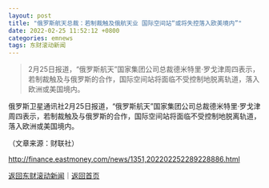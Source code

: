 ```yaml
---
layout: post
title: "俄罗斯航天总裁：若制裁触及俄航天业 国际空间站“或将失控落入欧美境内”"
date: 2022-02-25 11:52:12 +0800
categories: emnews
tags: 东财滚动新闻
---
```

> 2月25日报道，“俄罗斯航天”国家集团公司总裁德米特里·罗戈津周四表示，若制裁触及与俄罗斯的合作，国际空间站将面临不受控制地脱离轨道，落入欧洲或美国境内。

<p>俄罗斯卫星通讯社2月25日报道，“俄罗斯航天”国家集团公司总裁德米特里·罗戈津周四表示，若制裁触及与俄罗斯的合作，国际空间站将面临不受控制地脱离轨道，落入欧洲或美国境内。</p><p class="em_media">（文章来源：财联社）</p>

<http://finance.eastmoney.com/news/1351,202202252289228886.html>

[返回东财滚动新闻](//finews.withounder.com/emnews/)｜[返回首页](//finews.withounder.com/)